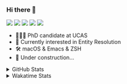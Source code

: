 ### Hi there 👋

[![](https://img.shields.io/badge/-Email-325180?logo=maildotru&logoColor=white&style=flat-square)](mailto:hi@wang.tianshu.me)
[![](https://img.shields.io/badge/-GitHub-black?logo=GitHub&style=flat-square)](https://github.com/tshu-w)
[![](https://img.shields.io/badge/-Telegram-26a5e4?labelColor=fafafa&logo=telegram&style=flat-square)](https://t.me/tshu_w) 
[![](https://img.shields.io/badge/-Twitter-1da1f2?logo=Twitter&logoColor=white&style=flat-square)](https://twitter.com/tshu_w)
[![](https://komarev.com/ghpvc/?username=tshu-w&color=blueviolet&style=flat-square)]()



- 🧑🏻‍🎓 PhD candidate at UCAS
- 🔭 Currently interested in Entity Resolution
- 🛠 macOS & Emacs & ZSH
- 🚧 Under construction...

<details>

<summary>GitHub Stats</summary>

![Tianshu's GitHub stats](https://github-readme-stats.vercel.app/api?username=tshu-w&show_icons=true&theme=buefy&count_private=true)
  
</details>


<details>
  <summary>Wakatime Stats</summary>

  Currently, files accessed by tramp cannot be tracked by wakatime, see https://github.com/wakatime/wakatime-mode/issues/27
  <br>
  
<!--START_SECTION:waka-->
![Code Time](http://img.shields.io/badge/Code%20Time-0%20secs-blue)

**I'm an Early 🐤** 

```text
🌞 Morning    51 commits     ███░░░░░░░░░░░░░░░░░░░░░░   14.45% 
🌆 Daytime    158 commits    ███████████░░░░░░░░░░░░░░   44.76% 
🌃 Evening    140 commits    ██████████░░░░░░░░░░░░░░░   39.66% 
🌙 Night      4 commits      ░░░░░░░░░░░░░░░░░░░░░░░░░   1.13%

```
📅 **I'm Most Productive on Monday** 

```text
Monday       91 commits     ██████░░░░░░░░░░░░░░░░░░░   25.78% 
Tuesday      54 commits     ███░░░░░░░░░░░░░░░░░░░░░░   15.3% 
Wednesday    46 commits     ███░░░░░░░░░░░░░░░░░░░░░░   13.03% 
Thursday     47 commits     ███░░░░░░░░░░░░░░░░░░░░░░   13.31% 
Friday       41 commits     ███░░░░░░░░░░░░░░░░░░░░░░   11.61% 
Saturday     42 commits     ███░░░░░░░░░░░░░░░░░░░░░░   11.9% 
Sunday       32 commits     ██░░░░░░░░░░░░░░░░░░░░░░░   9.07%

```


📊 **This Week I Spent My Time On** 

```text
💬 Programming Languages: 
sh                       6 hrs 31 mins       █████████████████░░░░░░░░   69.23% 
Org                      2 hrs 5 mins        █████░░░░░░░░░░░░░░░░░░░░   22.22% 
Bash                     17 mins             ░░░░░░░░░░░░░░░░░░░░░░░░░   3.03% 
Python                   10 mins             ░░░░░░░░░░░░░░░░░░░░░░░░░   1.81% 
Emacs Lisp               8 mins              ░░░░░░░░░░░░░░░░░░░░░░░░░   1.5%

🔥 Editors: 
Zsh                      6 hrs 31 mins       █████████████████░░░░░░░░   69.23% 
Emacs                    2 hrs 54 mins       ███████░░░░░░░░░░░░░░░░░░   30.77%

🐱‍💻 Projects: 
Terminal                 3 hrs 24 mins       █████████░░░░░░░░░░░░░░░░   36.13% 
ember                    2 hrs 50 mins       ███████░░░░░░░░░░░░░░░░░░   30.05% 
Unknown Project          2 hrs 20 mins       ██████░░░░░░░░░░░░░░░░░░░   24.88% 
dotfiles                 41 mins             █░░░░░░░░░░░░░░░░░░░░░░░░   7.3% 
emacs                    8 mins              ░░░░░░░░░░░░░░░░░░░░░░░░░   1.44%

💻 Operating System: 
Mac                      5 hrs 51 mins       ███████████████░░░░░░░░░░   62.17% 
Linux                    3 hrs 34 mins       █████████░░░░░░░░░░░░░░░░   37.83%

```

**I Mostly Code in Python** 

```text
Python                   9 repos             ██████████░░░░░░░░░░░░░░░   42.86% 
HTML                     2 repos             ██░░░░░░░░░░░░░░░░░░░░░░░   9.52% 
Emacs Lisp               2 repos             ██░░░░░░░░░░░░░░░░░░░░░░░   9.52% 
JavaScript               2 repos             ██░░░░░░░░░░░░░░░░░░░░░░░   9.52% 
TeX                      2 repos             ██░░░░░░░░░░░░░░░░░░░░░░░   9.52%

```



 Last Updated on 18/05/2022 08:08:18 UTC
<!--END_SECTION:waka-->
</details>
